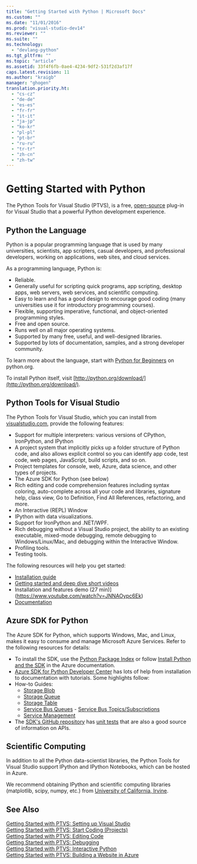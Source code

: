 ```yaml
---
title: "Getting Started with Python | Microsoft Docs"
ms.custom: ""
ms.date: "11/01/2016"
ms.prod: "visual-studio-dev14"
ms.reviewer: ""
ms.suite: ""
ms.technology: 
  - "devlang-python"
ms.tgt_pltfrm: ""
ms.topic: "article"
ms.assetid: 33f4f6fb-0ae4-4234-9df2-531f2d3af17f
caps.latest.revision: 11
ms.author: "kraigb"
manager: "ghogen"
translation.priority.ht: 
  - "cs-cz"
  - "de-de"
  - "es-es"
  - "fr-fr"
  - "it-it"
  - "ja-jp"
  - "ko-kr"
  - "pl-pl"
  - "pt-br"
  - "ru-ru"
  - "tr-tr"
  - "zh-cn"
  - "zh-tw"
---
```

# Getting Started with Python
The Python Tools for Visual Studio (PTVS), is a free, [open-source](https://github.com/Microsoft/ptvs) plug-in for Visual Studio that a powerful Python development experience.  
  
## Python the Language
  
Python is a popular programming language that is used by many universities, scientists, app scripters, casual developers, and professional developers, working on applications, web sites, and cloud services.

As a programming language, Python is:
  
- Reliable.
- Generally useful for scripting quick programs, app scripting, desktop apps, web servers, web services, and scientific computing.
- Easy to learn and has a good design to encourage good coding (many universities use it for introductory programming courses).
- Flexible, supporting imperative, functional, and object-oriented programming styles.
- Free and open source.
- Runs well on all major operating systems.  
- Supported by many free, useful, and well-designed libraries.  
- Supported by lots of documentation, samples, and a strong developer community.  

To learn more about the language, start with [Python for Beginners](https://www.python.org/about/gettingstarted/) on python.org.

To install Python itself, visit [http://python.org/download/](http://python.org/download/).
 
  
## Python Tools for Visual Studio
  
The Python Tools for Visual Studio, which you can install from [visualstudio.com](https://www.visualstudio.com/en-us/explore/python-vs), provide the following features:  
  
- Support for multiple interpreters: various versions of CPython, IronPython, and IPython  
- A project system that implicitly picks up a folder structure of Python code, and also allows explicit control so you can identify app code, test code, web pages, JavaScript, build scripts, and so on.  
- Project templates for console, web, Azure, data science, and other types of projects.    
- The Azure SDK for Python (see below)    
- Rich editing and code comprehension features including syntax coloring, auto-complete  across all your code and libraries, signature help, class view, Go to Definition, Find All References, refactoring, and more.    
- An Interactive (REPL) Window
- IPython with data visualizations.
- Support for IronPython and .NET/WPF.    
- Rich debugging without a Visual Studio project, the ability to an existing executable, mixed-mode debugging, remote debugging to Windows/Linux/Mac, and debugging within the Interactive Window.   
- Profiling tools.  
- Testing tools.  
  
The following resources will help you get started:

- [Installation guide](https://github.com/Microsoft/PTVS/wiki/PTVS-Installation)    
- [Getting started and deep dive short videos](https://www.youtube.com/playlist?list=PLReL099Y5nRdLgGAdrb_YeTdEnd23s6Ff)  
- Installation and features demo (27 min)](https://www.youtube.com/watch?v=JNNAOypc6Ek)  
- [Documentation](https://github.com/Microsoft/PTVS/wiki)  
  
  
## Azure SDK for Python
  
The Azure SDK for Python, which supports Windows, Mac, and Linux, makes it easy to consume and manage Microsoft Azure Services. Refer to the following resources for details: 

- To install the SDK, use the [Python Package Index](https://pypi.python.org/pypi/azure) or follow [Install Python and the SDK](https://azure.microsoft.com/documentation/articles/python-how-to-install/) in the Azure documentation. 
- [Azure SDK for Python Developer Center](http://azure.microsoft.com/en-us/develop/python/) has lots of help from installation to documentation with tutorials.  Some highlights follow:  
- How-to Guides:
  - [Storage Blob](http://azure.microsoft.com/en-us/develop/python/how-to-guides/blob-service/)  
  - [Storage Queue](http://azure.microsoft.com/en-us/develop/python/how-to-guides/queue-service/)  
  - [Storage Table](http://azure.microsoft.com/en-us/develop/python/how-to-guides/table-service/)  
  - [Service Bus Queues](http://azure.microsoft.com/en-us/develop/python/how-to-guides/service-bus-queues/)   - [Service Bus Topics/Subscriptions](http://azure.microsoft.com/en-us/develop/python/how-to-guides/service-bus-topics/) 
  - [Service Management](http://azure.microsoft.com/en-us/develop/python/how-to-guides/service-management/)  
- The [SDK's GitHub repository](https://github.com/Azure/azure-sdk-for-python) has [unit tests](https://github.com/Azure/azure-sdk-for-python/tree/master/tests) that are also a good source of information on APIs.  
  
  
## Scientific Computing  
In addition to all the Python data-scientist libraries, the Python Tools for Visual Studio support IPython and IPython Notebooks, which can be hosted in Azure.

We recommend obtaining IPython and scientific computing libraries (matplotlib, scipy, numpy, etc.) from [University of California, Irvine](http://www.lfd.uci.edu/~gohlke/pythonlibs/#scipy-stack).  
  
## See Also  
 [Getting Started with PTVS: Setting up Visual Studio](../python/getting-started-with-ptvs-setting-up-visual-studio.md)   
 [Getting Started with PTVS: Start Coding (Projects)](../python/getting-started-with-ptvs-start-coding-projects.md)   
 [Getting Started with PTVS: Editing Code](../python/getting-started-with-ptvs-editing-code.md)   
 [Getting Started with PTVS: Debugging](../python/getting-started-with-ptvs-debugging.md)   
 [Getting Started with PTVS: Interactive Python](../python/getting-started-with-ptvs-interactive-python.md)   
 [Getting Started with PTVS: Building a Website in Azure](../python/getting-started-with-ptvs-building-a-website-in-azure.md)